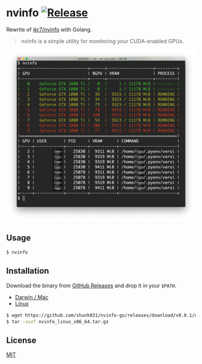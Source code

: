 nvinfo [![Release](https://github.com/shunk031/nvinfo-go/workflows/Release/badge.svg)](https://github.com/shunk031/nvinfo-go/actions?query=workflow%3ARelease)
========


Rewrite of [ikr7/nvinfo](https://github.com/ikr7/nvinfo) with Golang.

> nvinfo is a simple utility for monitoring your CUDA-enabled GPUs.

![](https://github.com/shunk031/nvinfo-go/raw/master/.github/screenshot.png)

## Usage

```sh
$ nvinfo
```

## Installation

Download the binary from [GitHub Releases](https://github.com/shunk031/nvinfo-go/releases/latest) and drop it in your `$PATH`.

- [Darwin / Mac](https://github.com/shunk031/nvinfo-go/releases/latest)
- [Linux](https://github.com/shunk031/nvinfo-go/releases/latest)

```sh
$ wget https://github.com/shunk031/nvinfo-go/releases/download/v0.0.1/nvinfo_linux_x86_64.tar.gz
$ tar -xvzf nvinfo_linux_x86_64.tar.gz
```

## License

[MIT](https://github.com/shunk031/nvinfo-go/blob/master/LICENSE)
